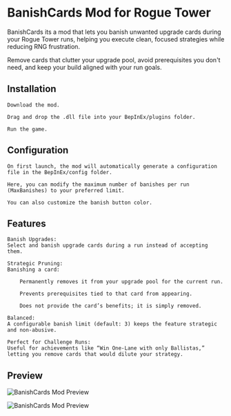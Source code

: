 # BanishCards Mod for Rogue Tower

BanishCards its a mod that lets you banish unwanted upgrade cards during your Rogue Tower runs, helping you execute clean, focused strategies while reducing RNG frustration.

Remove cards that clutter your upgrade pool, avoid prerequisites you don't need, and keep your build aligned with your run goals.

## Installation

    Download the mod.

    Drag and drop the .dll file into your BepInEx/plugins folder.

    Run the game.

## Configuration

    On first launch, the mod will automatically generate a configuration file in the BepInEx/config folder.

    Here, you can modify the maximum number of banishes per run (MaxBanishes) to your preferred limit.

    You can also customize the banish button color.

## Features

    Banish Upgrades:
    Select and banish upgrade cards during a run instead of accepting them.

    Strategic Pruning:
    Banishing a card:

        Permanently removes it from your upgrade pool for the current run.

        Prevents prerequisites tied to that card from appearing.

        Does not provide the card’s benefits; it is simply removed.

    Balanced:
    A configurable banish limit (default: 3) keeps the feature strategic and non-abusive.

    Perfect for Challenge Runs:
    Useful for achievements like “Win One-Lane with only Ballistas,” letting you remove cards that would dilute your strategy.

## Preview

![BanishCards Mod Preview](https://raw.githubusercontent.com/agustinbutrico/BanishCards/main/media/Preview.gif)

![BanishCards Mod Preview](https://raw.githubusercontent.com/agustinbutrico/BanishCards/main/media/ColorPreview.gif)

